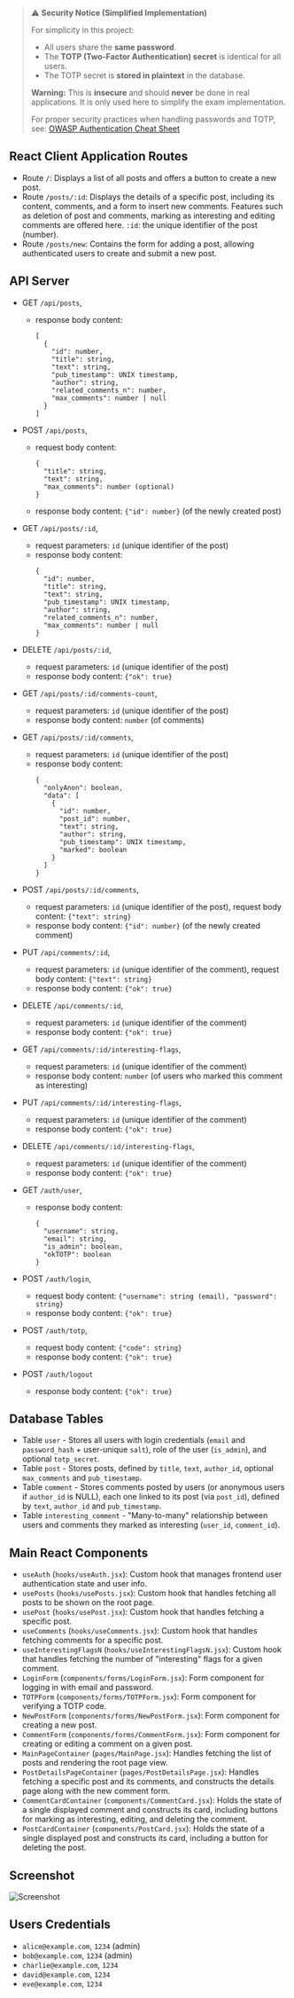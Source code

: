 > ⚠️ **Security Notice (Simplified Implementation)**
>
> For simplicity in this project:
> 
> - All users share the **same password**.
> - The **TOTP (Two-Factor Authentication) secret** is identical for all users.
> - The TOTP secret is **stored in plaintext** in the database.
>
> **Warning:** This is **insecure** and should **never** be done in real applications. It is only used here to simplify the exam implementation.
>
> For proper security practices when handling passwords and TOTP, see: [OWASP Authentication Cheat Sheet](https://cheatsheetseries.owasp.org/cheatsheets/Authentication_Cheat_Sheet.html)


## React Client Application Routes

- Route `/`: Displays a list of all posts and offers a button to create a new post.
- Route `/posts/:id`: Displays the details of a specific post, including its content, comments, and a form to insert new comments. Features such as deletion of post and comments, marking as interesting and editing comments are offered here. `:id`: the unique identifier of the post (number).
- Route `/posts/new`: Contains the form for adding a post, allowing authenticated users to create and submit a new post.

## API Server

- GET `/api/posts`,
  - response body content:
    ```
    [
      {
        "id": number,
        "title": string,
        "text": string,
        "pub_timestamp": UNIX timestamp,
        "author": string,
        "related_comments_n": number,
        "max_comments": number | null
      }
    ]
    ```
- POST `/api/posts`,

  - request body content:
    ```
    {
      "title": string,
      "text": string,
      "max_comments": number (optional)
    }
    ```
  - response body content: `{"id": number}` (of the newly created post)

- GET `/api/posts/:id`,
  - request parameters: `id` (unique identifier of the post)
  - response body content:
    ```
    {
      "id": number,
      "title": string,
      "text": string,
      "pub_timestamp": UNIX timestamp,
      "author": string,
      "related_comments_n": number,
      "max_comments": number | null
    }
    ```
- DELETE `/api/posts/:id`,

  - request parameters: `id` (unique identifier of the post)
  - response body content: `{"ok": true}`

- GET `/api/posts/:id/comments-count`,
  - request parameters: `id` (unique identifier of the post)
  - response body content: `number` (of comments)
- GET `/api/posts/:id/comments`,
  - request parameters: `id` (unique identifier of the post)
  - response body content:
    ```
    {
      "onlyAnon": boolean,
      "data": [
        {
          "id": number,
          "post_id": number,
          "text": string,
          "author": string,
          "pub_timestamp": UNIX timestamp,
          "marked": boolean
        }
      ]
    }
    ```
- POST `/api/posts/:id/comments`,

  - request parameters: `id` (unique identifier of the post), request body content: `{"text": string}`
  - response body content: `{"id": number}` (of the newly created comment)

- PUT `/api/comments/:id`,

  - request parameters: `id` (unique identifier of the comment), request body content: `{"text": string}`
  - response body content: `{"ok": true}`

- DELETE `/api/comments/:id`,

  - request parameters: `id` (unique identifier of the comment)
  - response body content: `{"ok": true}`

- GET `/api/comments/:id/interesting-flags`,
  - request parameters: `id` (unique identifier of the comment)
  - response body content: `number` (of users who marked this comment as interesting)
- PUT `/api/comments/:id/interesting-flags`,

  - request parameters: `id` (unique identifier of the comment)
  - response body content: `{"ok": true}`

- DELETE `/api/comments/:id/interesting-flags`,

  - request parameters: `id` (unique identifier of the comment)
  - response body content: `{"ok": true}`

- GET `/auth/user`,
  - response body content:
    ```
    {
      "username": string,
      "email": string,
      "is_admin": boolean,
      "okTOTP": boolean
    }
    ```
- POST `/auth/login`,
  - request body content: `{"username": string (email), "password": string}`
  - response body content: `{"ok": true}`
- POST `/auth/totp`,
  - request body content: `{"code": string}`
  - response body content: `{"ok": true}`
- POST `/auth/logout`
  - response body content: `{"ok": true}`

## Database Tables

- Table `user` - Stores all users with login credentials (`email` and `password_hash` + user-unique `salt`), role of the user (`is_admin`), and optional `totp_secret`.
- Table `post` - Stores posts, defined by `title`, `text`, `author_id`, optional `max_comments` and `pub_timestamp`.
- Table `comment` - Stores comments posted by users (or anonymous users if `author_id` is NULL), each one linked to its post (via `post_id`), defined by `text`, `author_id` and `pub_timestamp`.
- Table `interesting_comment` - "Many-to-many" relationship between users and comments they marked as interesting (`user_id`, `comment_id`).

## Main React Components

- `useAuth` (`hooks/useAuth.jsx`): Custom hook that manages frontend user authentication state and user info.
- `usePosts` (`hooks/usePosts.jsx`): Custom hook that handles fetching all posts to be shown on the root page.
- `usePost` (`hooks/usePost.jsx`): Custom hook that handles fetching a specific post.
- `useComments` (`hooks/useComments.jsx`): Custom hook that handles fetching comments for a specific post.
- `useInterestingFlagsN` (`hooks/useInterestingFlagsN.jsx`): Custom hook that handles fetching the number of "interesting" flags for a given comment.
- `LoginForm` (`components/forms/LoginForm.jsx`): Form component for logging in with email and password.
- `TOTPForm` (`components/forms/TOTPForm.jsx`): Form component for verifying a TOTP code.
- `NewPostForm` (`components/forms/NewPostForm.jsx`): Form component for creating a new post.
- `CommentForm` (`components/forms/CommentForm.jsx`): Form component for creating or editing a comment on a given post.
- `MainPageContainer` (`pages/MainPage.jsx`): Handles fetching the list of posts and rendering the root page view.
- `PostDetailsPageContainer` (`pages/PostDetailsPage.jsx`): Handles fetching a specific post and its comments, and constructs the details page along with the new comment form.
- `CommentCardContainer` (`components/CommentCard.jsx`): Holds the state of a single displayed comment and constructs its card, including buttons for marking as interesting, editing, and deleting the comment.
- `PostCardContainer` (`components/PostCard.jsx`): Holds the state of a single displayed post and constructs its card, including a button for deleting the post.

## Screenshot

![Screenshot](./img/screenshot.png)

## Users Credentials

- `alice@example.com`, `1234` (admin)
- `bob@example.com`, `1234` (admin)
- `charlie@example.com`, `1234`
- `david@example.com`, `1234`
- `eve@example.com`, `1234`
